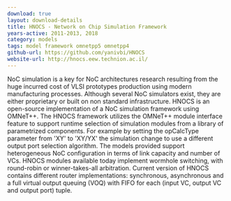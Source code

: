```yaml
---
download: true
layout: download-details
title: HNOCS - Network on Chip Simulation Framework
years-active: 2011-2013, 2018
category: models
tags: model framework omnetpp5 omnetpp4
github-url: https://github.com/yanivbi/HNOCS
website-url: http://hnocs.eew.technion.ac.il/
---
```


NoC simulation is a key for NoC architectures research resulting from the huge
incurred cost of VLSI prototypes production using modern manufacturing
processes. Although several NoC simulators exist, they are either proprietary or
built on non standard infrastructure. HNOCS is an open-source implementation of
a NoC simulation framework using OMNeT++. The HNOCS framework utilizes the
OMNeT++ module interface feature to support runtime selection of simulation
modules from a library of parametrized components. For example by setting the
opCalcType parameter from 'XY' to 'XY/YX' the simulation change to use a
different output port selection algorithm. The models provided support
heterogeneous NoC configuration in terms of link capacity and number of VCs.
HNOCS modules available today implement wormhole switching, with round-robin or
winner-takes-all arbitration. Current version of HNOCS contains different router
implementations: synchronous, asynchronous and a full virtual output queuing
(VOQ) with FIFO for each (input VC, output VC and output port) tuple.
